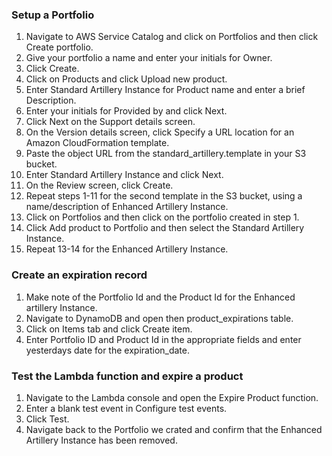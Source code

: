 ### Setup a Portfolio

1. Navigate to AWS Service Catalog and click on Portfolios and then click Create portfolio.
2. Give your portfolio a name and enter your initials for Owner.
3. Click Create.
4. Click on Products and click Upload new product.
5. Enter Standard Artillery Instance for Product name and enter a brief Description.
6. Enter your initials for Provided by and click Next.
7. Click Next on the Support details screen.
8. On the Version details screen, click Specify a URL location for an Amazon CloudFormation template.
9. Paste the object URL from the standard_artillery.template in your S3 bucket.
10. Enter Standard Artillery Instance and click Next.
11. On the Review screen, click Create.
12. Repeat steps 1-11 for the second template in the S3 bucket, using a name/description of Enhanced Artillery Instance.
13. Click on Portfolios and then click on the portfolio created in step 1.
14. Click Add product to Portfolio and then select the Standard Artillery Instance.
15. Repeat 13-14 for the Enhanced Artillery Instance.

### Create an expiration record

1. Make note of the Portfolio Id and the Product Id for the Enhanced artillery Instance.
2. Navigate to DynamoDB and open then product_expirations table.
3. Click on Items tab and click Create item.
4. Enter Portfolio ID and Product Id in the appropriate fields and enter yesterdays date for the expiration_date.

### Test the Lambda function and expire a product

1. Navigate to the Lambda console and open the Expire Product function.
2. Enter a blank test event in Configure test events.
3. Click Test.
4. Navigate back to the Portfolio we crated and confirm that the Enhanced Artillery Instance has been removed.